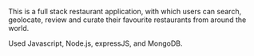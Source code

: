 This is a full stack restaurant application, with which users can search, geolocate, review 
and curate their favourite restaurants from around the world. 


Used Javascript, Node.js, expressJS, and MongoDB.
